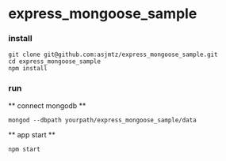 #  express_mongoose_sample


### install

```
git clone git@github.com:asjmtz/express_mongoose_sample.git
cd express_mongoose_sample
npm install
```

### run


** connect mongodb **

```
mongod --dbpath yourpath/express_mongoose_sample/data
```

** app start **
```
npm start
```